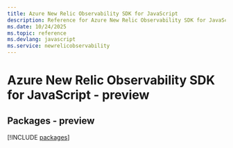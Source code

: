 ```yaml
---
title: Azure New Relic Observability SDK for JavaScript
description: Reference for Azure New Relic Observability SDK for JavaScript
ms.date: 10/24/2025
ms.topic: reference
ms.devlang: javascript
ms.service: newrelicobservability
---
```

# Azure New Relic Observability SDK for JavaScript - preview
## Packages - preview
[!INCLUDE [packages](new-relic-observability-index.md)]